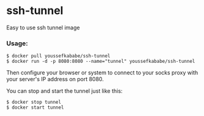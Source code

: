 ssh-tunnel
==========

Easy to use ssh tunnel image

### Usage:

```
$ docker pull youssefkababe/ssh-tunnel
$ docker run -d -p 8080:8080 --name="tunnel" youssefkababe/ssh-tunnel
```
Then configure your browser or system to connect to your socks proxy with your server's IP address on port 8080.

You can stop and start the tunnel just like this:

```
$ docker stop tunnel
$ docker start tunnel
```
